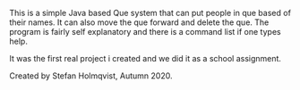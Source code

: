 This is a simple Java based Que system that can put people in que based of their names.
It can also move the que forward and delete the que.
The program is fairly self explanatory and there is a command list if one types help.


It was the first real project i created and we did it as a school assignment.

Created by Stefan Holmqvist, Autumn 2020.
